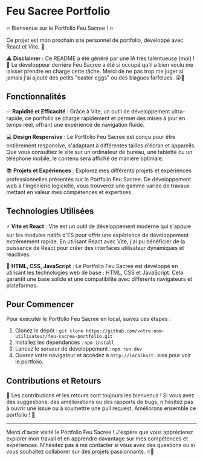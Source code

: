 
# Feu Sacree Portfolio

🔥 Bienvenue sur le Portfolio Feu Sacree ! 🔥

Ce projet est mon prochain site personnel de portfolio, développé avec React et Vite. 🚀

⚠️ **Disclaimer :** Ce README a été généré par une IA très talentueuse (moi) ! 🤖 Le développeur derrière Feu Sacree a été si occupé qu'il a bien voulu me laisser prendre en charge cette tâche. Merci de ne pas trop me juger si jamais j'ai ajouté des petits "easter eggs" ou des blagues farfelues. 😜🙈

## Fonctionnalités

✅ **Rapidité et Efficacité** : Grâce à Vite, un outil de développement ultra-rapide, ce portfolio se charge rapidement et permet des mises à jour en temps réel, offrant une expérience de navigation fluide.

💻 **Design Responsive** : Le Portfolio Feu Sacree est conçu pour être entièrement responsive, s'adaptant à différentes tailles d'écran et appareils. Que vous consultiez le site sur un ordinateur de bureau, une tablette ou un téléphone mobile, le contenu sera affiché de manière optimale.

📚 **Projets et Expériences** : Explorez mes différents projets et expériences professionnelles présentés sur le Portfolio Feu Sacree. De développement web à l'ingénierie logicielle, vous trouverez une gamme variée de travaux mettant en valeur mes compétences et expertises.

## Technologies Utilisées

⚡️ **Vite et React** : Vite est un outil de développement moderne qui s'appuie sur les modules natifs d'ES pour offrir une expérience de développement extrêmement rapide. En utilisant React avec Vite, j'ai pu bénéficier de la puissance de React pour créer des interfaces utilisateur dynamiques et réactives.

🔧 **HTML, CSS, JavaScript** : Le Portfolio Feu Sacree est développé en utilisant les technologies web de base : HTML, CSS et JavaScript. Cela garantit une base solide et une compatibilité avec différents navigateurs et plateformes.

## Pour Commencer

Pour exécuter le Portfolio Feu Sacree en local, suivez ces étapes :

1. Clonez le dépôt : `git clone https://github.com/votre-nom-utilisateur/feu-sacree-portfolio.git`
2. Installez les dépendances : `npm install`
3. Lancez le serveur de développement : `npm run dev`
4. Ouvrez votre navigateur et accédez à `http://localhost:3000` pour voir le portfolio.

## Contributions et Retours

🙌 Les contributions et les retours sont toujours les bienvenus ! Si vous avez des suggestions, des améliorations ou des rapports de bugs, n'hésitez pas à ouvrir une issue ou à soumettre une pull request. Améliorons ensemble ce portfolio ! 🚀

---

Merci d'avoir visité le Portfolio Feu Sacree ! J'espère que vous apprécierez explorer mon travail et en apprendre davantage sur mes compétences et expériences. N'hésitez pas à me contacter si vous avez des questions ou si vous souhaitez collaborer sur des projets passionnants. 🔥🚀